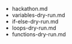 - hackathon.md
- variables-dry-run.md
- if-else-dry-run.md
- loops-dry-run.md
- functions-dry-run.md